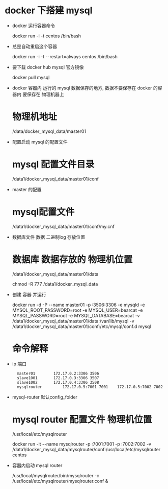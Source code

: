 # docker 下搭建 mysql




* docker 运行容器命令

    docker run -i -t centos /bin/bash


* 总是自动重启这个容器

    docker run -i -t --restart=always centos /bin/bash


* 要下载 docker hub mysql 官方镜像

    docker pull mysql


* docker 容器内 运行的 mysql 数据保存的地方, 数据不要保存在 docker 的容器内 要保存在 物理机器上
    
    
    # 物理机地址
    /data/docker_mysql_data/master01

* 配置启动 mysql 的配置文件
    
    
    # mysql 配置文件目录
    /data1/docker_mysql_data/master01/conf

* master 的配置


    # mysql配置文件
    /data1/docker_mysql_data/master01/conf/my.cnf

* 数据库文件  数据 二进制log 存放位置

    
    # 数据库 数据存放的 物理机位置
    /data1/docker_mysql_data/master01/data

    chmod -R 777 /data1/docker_mysql_data

* 创建 容器 并运行 


    docker run -d -P --name master01 -p :3506:3306 -e mysqld -e MYSQL_ROOT_PASSWORD=root -e MYSQL_USER=bearcat -e MYSQL_PASSWORD=root  -e MYSQL_DATABASE=bearcat -v /data1/docker_mysql_data/master01/data:/var/lib/mysql -v /data1/docker_mysql_data/master01/conf:/etc/mysql/conf.d  mysql
    
    # 命令解释


* ip 端口 

        master01		172.17.0.2:3306	3506
        slave1001		172.17.0.3:3306	3507
        slave1002		172.17.0.4:3306	3508
        mysqlrouter	        172.17.0.5:7001	7001	172.17.0.5:7002	7002

* mysql-router	默认config_folder
    
    
    # mysql router 配置文件 物理机位置
    /usr/local/etc/mysqlrouter

    docker run -it --name mysqlrouter -p :7001:7001 -p :7002:7002 -v                 /data1/docker_mysql_data/mysqlrouter/conf:/usr/local/etc/mysqlrouter centos


* 容器内启动 mysql router


    /usr/local/mysqlrouter/bin/mysqlrouter -c /usr/local/etc/mysqlrouter/mysqlrouter.conf &














